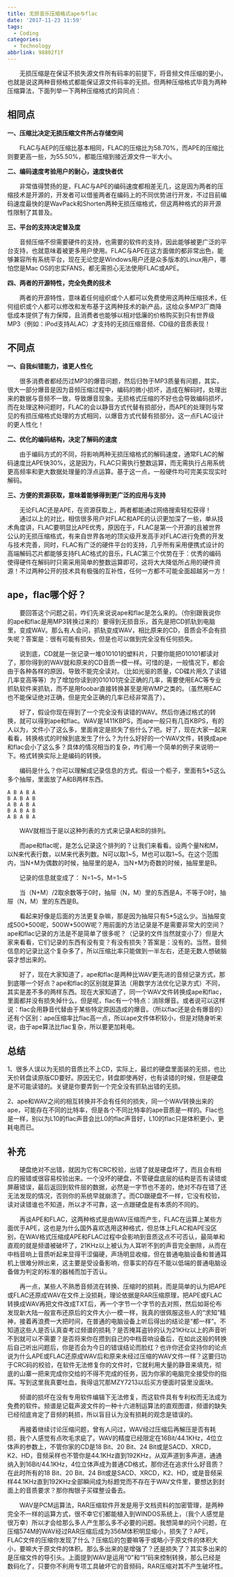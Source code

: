```yaml
---
title: 无损音乐压缩格式ape与flac
date: '2017-11-23 11:59'
tags:
  - Coding
categories:
  - Technology
abbrlink: 98802f1f
---
```

　　无损压缩是在保证不损失源文件所有码率的前提下，将音频文件压缩的更小，也就是说这两种音频格式都能保证源文件码率的无损。但两种压缩格式毕竟为两种压缩算法，下面列举一下两种压缩格式的异同点：

## 相同点

**一、压缩比决定无损压缩文件所占存储空间**

　　FLAC与AEP的压缩比基本相同，FLAC的压缩比为58.70%，而APE的压缩比则要更高一些，为55.50%，都能压缩到接近源文件一半大小。

**二、编码速度考验用户的耐心，速度快者优**

　　非常值得赞扬的是，FLAC与APE的编码速度都相差无几，这是因为两者的压缩技术是开源的，开发者可以借鉴两者在编码上的不同优势进行开发，不过目前编码速度最快的是WavPack和Shorten两种无损压缩格式，但这两种格式的非开源性限制了其普及。

**三、平台的支持决定普及度**

　　音频压缩不但需要硬件的支持，也需要的软件的支持，因此能够被更广泛的平台支持，也就意味着被更多用户使用。FLAC与APE在这方面做的都非常出色，能够兼容所有系统平台，现在无论您是Windows用户还是众多版本的Linux用户，哪怕您是Mac OS的忠实FANS，都无需担心无法使用FLAC或APE。

**四、两者的开源特性，完全免费的技术**

　　两者的开源特性，意味着任何组织或个人都可以免费使用这两种压缩技术，任何组织或个人都可以修改和发布基于这两种技术的新产品，这给众多MP3厂商降低成本提供了有力保障，且消费者也能够以相对低廉的价格购买到只有世界级MP3（例如：iPod支持ALAC）才支持的无损压缩音频、CD级的音质表现！

## 不同点
**一、自我纠错能力，谁更人性化**

　　很多消费者都经历过MP3的爆音问题，然后归咎于MP3质量有问题，其实，很大一部分爆音是因为音频压缩过程中，编码的微小损坏，造成在解码时，处理出来的数据与音频不一致，导致爆音现象。无损格式压缩的不好也会导致编码损坏，而在处理这种问题时，FLAC的会以静音方式代替有损部分，而APE的处理则与常见的有损压缩格式处理的方式相同，以爆音方式代替有损部分。这一点FLAC设计的更人性化！

**二、优化的编码结构，决定了解码的速度**

　　由于编码方式的不同，将影响两种无损压缩格式的解码速度，通常FLAC的解码速度比APE快30%，这是因为，FLAC只需执行整数运算，而无需执行占用系统更高频率和更大数据处理量的浮点运算。基于这一点，一般硬件均可完美实现实时解码。

**三、方便的资源获取，意味着能够得到更广泛的应用与支持**

　　无论FLAC还是APE，在资源获取上，两者都能通过网络搜索轻松获得！ 
　　通过以上的对比，相信很多用户对FLAC和APE的认识更加深了一些，单从技术角度讲，FLAC要明显比APE优秀，原因在于，FLAC是第一个开源的且被世界公认的无损压缩格式，有来自世界各地的顶尖级开发高手对FLAC进行免费的开发与技术完善，同时，FLAC有广泛的硬件平台的支持，几乎所有采用便携式设计的高端解码芯片都能够支持FLAC格式的音乐，FLAC第三个优势在于：优秀的编码使得硬件在解码时只需采用简单的整数运算即可，这将大大降低所占用的硬件资源！不过两种公开的技术具有极强的互补性，任何一方都不可能全面超越另一方！

## ape，flac哪个好？

　　要回答这个问题之前，咋们先来说说ape和flac是怎么来的。（你别跟我说你的ape和flac是用MP3转换过来的）要得到无损音乐，首先是把CD抓轨到电脑里，变成WAV。那么有人会问，抓轨变成WAV，相比原来的CD，音质会不会有损失呢？答案是：很有可能有损失，但是也可以做到完全没有任何损失。

　　说到底，CD就是一张记录一堆010101的塑料片，只要你能把010101都读对了，那你得到的WAV就和原来的CD音质一模一样。可惜的是，一般情况下，都会由于各种各样的原因，导致不能完全读对。（比如光驱的质量，CD碟片用久了读错几率变高等等）为了增加你读到的010101完全正确的几率，需要使用EAC等专业抓轨软件来抓轨，而不是用foobar直接转换甚至是用WMP之类的。（虽然用EAC也不能保证绝对正确，但是完全正确的几率已经非常高了）。

　　好了，假设你现在得到了一个完全没有读错的WAV。然后你通过格式的转换，就可以得到ape和flac。WAV是1411KBPS，而ape一般只有几百KBPS，有的人以为，文件小了这么多，里面肯定是损失了些什么了吧。好了，现在大家一起来看看，转换格式的时候到底发生了什么？为什么好好的一个WAV文件，转换成ape和flac会小了这么多？具体的情况相当的复杂，咋们用一个简单的例子来说明一下。格式转换实际上是编码的转换。

　　编码是什么？你可以理解成记录信息的方式。假设一个柜子，里面有5*5这么多个抽屉，里面放了A和B两样东西。
```
A B A B A
B A B A B
A B A B A
B A B A B
A B A B A
```

　　WAV就相当于是以这种列表的方式来记录A和B的排列。

　　而ape和flac呢，是怎么记录这个排列的？让我们来看看。设两个量N和M，以N来代表行数，以M来代表列数。N可以取1~5，M也可以取1~5。在这个范围内，当N+M为偶数的时候，抽屉里的是A，当N+M为奇数的时候，抽屉里是B。

　　记录的信息就变成了： N=1~5，M=1~5

　　当（N+M）/2取余数等于0时，抽屉（N，M）里的东西是A，不等于0时，抽屉（N，M）里的东西是B。

　　看起来好像是后面的方法更复杂嘛，那是因为抽屉只有5\*5这么少。当抽屉变成500\*500呢，500W\*500W呢？用前面的方法记录是不是需要非常大的空间？ape和flac记录的方法是不是简单了很多呢？（记录的文件当然就变小了）但是大家来看看，它们记录的东西有没有变？有没有损失？答案是：没有的。当然，音频信息的记录比这个复杂多了，所以压缩比率只能做到一半左右，还是无数人想破脑袋才想出来的。 

　　好了，现在大家知道了，ape和flac是两种比WAV更先进的音频记录方式，那到底哪一个好点？ape和flac的区别就是算法（用数学方法优化记录方式）不同，其实是差不多的两样东西。现在大家知道了，同一个WAV文件转换成ape和flac，里面都并没有损失掉什么，但是呢，flac有一个特点：消除爆音。或者说可以这样说：flac会用静音代替由于某些特定原因造成的爆音。（所以flac还是会有爆音的）还有个区别：ape压缩率比flac高一点，所以ape文件体积较小，但是对随身听来说，由于ape算法比flac复杂，所以要更加耗电。

## 总结

1、很多人误以为无损的音质比不上CD，实际上，最烂的硬盘里面装的无损，也比天价转盘读原版CD要好。原因无它，转盘即使再好，也有读错的时候，但是硬盘是不可能读错的。关键是你要弄到一个完全没有抓轨出错的无损。

2、ape和WAV之间的相互转换并不会有任何的损失，同一个WAV转换出来的ape，可能存在不同的比特率，但是各个不同比特率的ape音质是一样的。Flac也是一样，别以为L10的flac声音会比L0的flac声音好，L10的flac只是体积更小，更耗电而已。

## 补充
　　硬盘绝对不出错，就因为它有CRC校验，出错了就是硬盘坏了，而且会有相应的报错或很容易校验出来。一个没坏的硬盘，不管硬盘底层的结构是否有读错或屏蔽错误，最后返回到软件层的数据，必然是一字节也不差的，绝对不存在错了还无法发现的情况，否则你的系统早就崩溃了。而CD跟硬盘不一样，它没有校验，读对读错谁也不知道，所以才不可靠，这一点跟硬盘是有本质的不同的。

　　再谈APE和FLAC，这两种格式是由WAV压缩而产生，FLAC在运算上某些方面优于APE，这也是为什么国外喜欢选用这种格式，但总体上FLAC和APE没区别，在WAV格式压缩成APE和FLAC过程中会影响到音质这点不可否认，最简单和直观的就是频谱被破坏了，21KHz以上被认为人耳听不到的声音完全删除，从而在中档音响上音质听起来显得干涩偏硬，声场明显收缩，但在普通电脑设备和普通耳机上很难分辨出来，这主要是受设备影响，但事实的存在不能以低端的普通电脑设备做为判定的标准的器械而加于否认。

　　再一点，某些人不熟悉音频流在转换、压缩时的损耗，而是简单的认为把APE或FLAC还原成WAV在文件上没损耗，理论依据是RAR压缩原理，把APE或FLAC转换成WAV再把文件改成TXT后，再一个字节一个字节的去对照，然后如哥伦布发现新大陆一般宣布还原后的文件大小一模一样，我真的很佩服这些人的“求知”精神，接着再浪费一大把时间，在普通的电脑设备上听后得出的结论是“都一样”。不知道这些人是否认真查考过频谱的损耗？是否掩耳盗铃的认为21KHz以上的声音听不到就可以不需要？是否将来你在攒到自己的中档音响设备后，在如此这般的转换后自己听出问题后，你是否会为今日的错误结论而脸红？也许你还会坚持你的论点说为什么APE或FLAC还原成WAV后和原来未经过压缩的WAV文件一样？这要归功于CRC码的校验，在软件无法修复你的文件时，它就利用大量的静音来填充，彻底的山寨一把来完成你交给的不得不完成的任务，因为你家的电脑完全接受你的指挥。写到这里我真要吐血，我得诅咒那MZY7213以后买方便面时袋里没面块。

　　频谱的损坏在没有专用软件编辑下无法修复，而这软件具有专利权而无法成为免费的软件。频谱是记载声波文件的一种十六进制运算法的直观图谱，频谱的缺失已经彻底肯定了音频的耗损，所以盲目认为没有损耗的观念是错误的。

　　再接着继续讨论压缩问题，曾有人问过，WAV经过压缩后再解压是否有耗损，我个人感觉有点吹毛求疵了。WAV的精度已经限定在16Bit/44.1KHz，4位立体声的参数上，不管你家的CD是18 Bit、20 Bit、24 Bit或是SACD、XRCD，K2、HD，音频采样也不管你是44.1KHz直到192KHz，从双声道到多声道，通通纳入到16Bit/44.1KHz，4位立体声成为普通CD格式，那你还在追求什么好音质？在此时所有的18 Bit、20 Bit、24 Bit或是SACD、XRCD，K2、HD，或是音频采样44.1KHz直到192KHz全部瞬间成为标题党而不存在于WAV文件里，要想达到封面上的音质要求？那你掏银子买碟整设备去。 

　　WAV是PCM运算法，RAR压缩软件开发是用于文档资料的加密管理，是两种完全不一样的运算方式，很不幸它们都能植入到WINDOS系统上，（我个人感觉是很万幸）所以才会给那么多人产生那么多不必要的问题。我想简单的问个问题，在压缩574M的WAV经过RAR压缩后成为356M体积明显缩小，损失了？APE，FLAC文件的压缩你发现了什么？压缩后的包要嘛等于或略小于原文件的体积大小，要嘛大于原文件的体积。那么多出来的是增强了？还是损失了？其实多出来的是压缩文件的导引头。上面提到WAV是运用“0”和“1”码来控制转换，那么已经是数码化了，只要你不利用专项工具破坏它的音频码，RAR压缩对其不产生破坏性。
